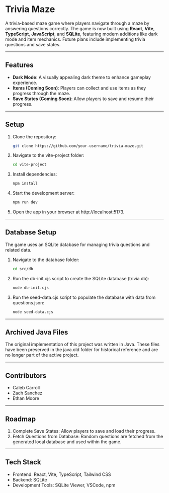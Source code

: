 # Trivia Maze

A trivia-based maze game where players navigate through a maze by answering questions correctly. The game is now built using **React**, **Vite**, **TypeScript**, **JavaScript**, and **SQLite**, featuring modern additions like dark mode and item mechanics. Future plans include implementing trivia questions and save states.

---

## Features

- **Dark Mode**: A visually appealing dark theme to enhance gameplay experience.
- **Items (Coming Soon)**: Players can collect and use items as they progress through the maze.
- **Save States (Coming Soon)**: Allow players to save and resume their progress.

---

## Setup

1. Clone the repository:
   ```bash
   git clone https://github.com/your-username/trivia-maze.git
   ```
2. Navigate to the vite-project folder:
   ```bash
   cd vite-project
   ```
3. Install dependencies:
   ```bash
   npm install
   ```
4. Start the development server:
   ```bash
   npm run dev
   ```
5. Open the app in your browser at http://localhost:5173.

---

## Database Setup

The game uses an SQLite database for managing trivia questions and related data.

1. Navigate to the database folder:
   ```bash
   cd src/db
   ```
2. Run the db-init.cjs script to create the SQLite database (trivia.db):
   ```bash
   node db-init.cjs
   ```
3. Run the seed-data.cjs script to populate the database with data from questions.json:
   ```bash
   node seed-data.cjs
   ```
   
---

## Archived Java Files

The original implementation of this project was written in Java. These files have been preserved in the java.old folder for historical reference and are no longer part of the active project.

---

## Contributors

- Caleb Carroll
- Zach Sanchez
- Ethan Moore

---

## Roadmap

1. Complete Save States: Allow players to save and load their progress.
2. Fetch Questions from Database: Random questions are fetched from the generated local database and used within the game.

---

## Tech Stack

- Frontend: React, Vite, TypeScript, Tailwind CSS
- Backend: SQLite
- Development Tools: SQLite Viewer, VSCode, npm

